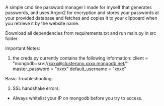 A simple cmd line password manager I made for myself that generates passwords,  and uses Argon2 for encryption and stores your passwords at your provided database and fetches and copies it to your clipboard when you retrieve it by the website name.

Download all dependencies from requirements.txt and run main.py in src folder

Important Notes:
1. the creds.py currently contains the following information:
    client = "mongodb+srv://xxxx@clusteruno.xxxx.mongodb.net/"
    master_password = "xxxx"
    default_username = "xxxx"

Basic Troubleshooting:
1. SSL handshake errors:
- Always whitelist your IP on mongodb before you try to access.
